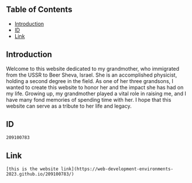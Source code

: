 ## Table of Contents

- [Introduction](#introduction)
- [ID](#ID)
- [Link](#Link)

## Introduction
Welcome to this website dedicated to my grandmother, who immigrated from the USSR to Beer Sheva, Israel. She is an accomplished physicist, holding a second degree in the field. As one of her three grandsons, I wanted to create this website to honor her and the impact she has had on my life. Growing up, my grandmother played a vital role in raising me, and I have many fond memories of spending time with her. I hope that this website can serve as a tribute to her life and legacy.

## ID
    209100783
## Link
    [this is the website link](https://web-development-environments-2023.github.io/209100783/)